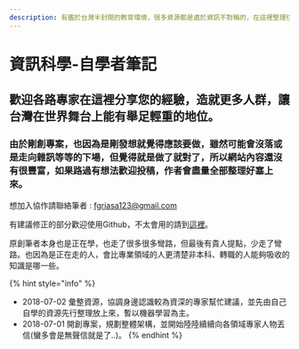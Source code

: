 ```yaml
---
description: 有鑑於台灣半封閉的教育環境，很多資源都是處於資訊不對稱的，在這裡整理往資訊科學的幾條路，只要踏進了這個門，修行全看個人。
---
```


# 資訊科學-自學者筆記

## 歡迎各路專家在這裡分享您的經驗，造就更多人群，讓台灣在世界舞台上能有舉足輕重的地位。

### 由於剛創專案，也因為是剛發想就覺得應該要做，雖然可能會沒落或是走向雜訊等等的下場，但覺得就是做了就對了，所以網站內容還沒有很豐富，如果路過有想法歡迎投稿，作者會盡量全部整理好塞上來。

想加入協作請聯絡筆者 : fgriasa123@gmail.com

有建議修正的部分歡迎使用Github，不太會用的請到[這裡](https://goo.gl/forms/6Y5IsbBhTkd2kUpl1)。

原創筆者本身也是正在學，也走了很多很多彎路，但最後有貴人提點，少走了彎路。也因為是正在走的人，會比專業領域的人更清楚非本科、轉職的人能夠吸收的知識是哪一些。

{% hint style="info" %}
* 2018-07-02 彙整資源，協調身邊認識較為資深的專家幫忙建議，並先由自己自學的資源先行整理放上來，暫以機器學習為主。
* 2018-07-01 開創專案，規劃整體架構，並開始陸陸續續向各領域專家人物丟信\(蠻多會是無聲信就是了..\)。
{% endhint %}

